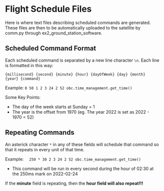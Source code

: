 # Flight Schedule Files

Here is where text files describing scheduled commands are generated.
These files are then to be automatically uploaded to the satellite by
comm.py through ex2_ground_station_software.

## Scheduled Command Format

Each scheduled command is separated by a new line character `\n`.
Each line is formatted in this way:

    {millisecond} {second} {minute} {hour} {dayOfWeek} {day} {month} {year} {command}

Example: `0 50 1 2 3 24 2 52 obc.time_management.get_time()`

Some Key Points:
- The day of the week starts at Sunday = 1
- The year is the offset from 1970 (eg. The year 2022 is set as 2022 - 1970 = 52)

## Repeating Commands
An asterick character `*` in any of these fields will schedule that command so that it repeats in every unit of that time.

Example: `  250 * 30 2 3 24 2 52 obc.time_management.get_time()`
- This command will be run in every second during the hour of 02:30 at the 250ms mark on 2022-02-24

If the **minute** field is repeating, then the **hour field will also repeat!!!**
